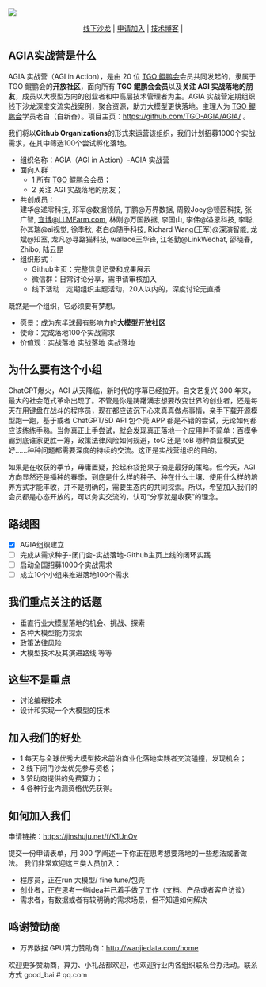 <img src="https://github.com/TGO-AGIA/AGIA/blob/main/meetup_posters/header.jpg"/>


<p align="center">
  <a href="https://github.com/TGO-AGIA/AGIA/tree/main/meetup_posters">线下沙龙</a> |
  <a href="https://github.com/TGO-AGIA/AGIA/">申请加入</a> |
  <a href="https://github.com/TGO-AGIA/AGIA/tree/main/blog">技术博客</a> |
</p>


## AGIA实战营是什么 

AGIA 实战营（AGI in Action），是由 20 位 [TGO 鲲鹏会](https://tgo.infoq.cn/)会员共同发起的，隶属于 TGO 鲲鹏会的**开放社区**，面向所有 **TGO 鲲鹏会会员**以及**关注 AGI 实战落地的朋友**，成员以大模型方向的创业者和中高层技术管理者为主。AGIA 实战营定期组织线下沙龙深度交流实战案例，聚合资源，助力大模型更快落地。主理人为 [TGO 鲲鹏会](https://tgo.infoq.cn/)学员老白（白新奋）。项目主页：https://github.com/TGO-AGIA/AGIA/ 。
  

我们将以**Github Organizations**的形式来运营该组织，我们计划招募1000个实战需求，在其中筛选100个尝试孵化落地。 



- 组织名称：AGIA（AGI in Action）-AGIA 实战营
- 面向人群：
  - 1 所有 [TGO 鲲鹏会](https://tgo.infoq.cn/)会员；
  - 2 关注 AGI 实战落地的朋友；
- 共创成员：  
建华@递零科技, 邓军@数据领航, 丁鹏@万界数据, 周毅Joey@顿匠科技, 张广智, 宜博@LLMFarm.com, 林刚@万国数据, 李国山, 李伟@溢恩科技, 李聪, 孙其瑞@ai视觉, 徐季秋, 老白@随手科技, Richard Wang(王军)@深演智能, 龙斌@知室, 龙凡@寻路猫科技, wallace王华锋, 江冬勤@LinkWechat, 邵晓春, Zhibo, 陆云昆  
- 组织形式：
  - Github主页：完整信息记录和成果展示
  - 微信群：日常讨论分享，需申请审核加入
  - 线下活动：定期组织主题活动，20人以内的，深度讨论无直播  

既然是一个组织，它必须要有梦想。
- 愿景：成为东半球最有影响力的**大模型开放社区**
- 使命：完成落地100个实战需求
- 价值观：实战落地 实战落地 实战落地
  
## 为什么要有这个小组
ChatGPT爆火，AGI 从天降临，新时代的序幕已经拉开。自文艺复兴 300 年来，最大的社会范式革命出现了。不管是你是踌躇满志想要改变世界的创业者，还是每天在用键盘在战斗的程序员，现在都应该沉下心来真真做点事情，亲手下载开源模型跑一跑，基于或者 ChatGPT/SD API 包个壳 APP 都是不错的尝试，无论如何都应该练练手熟。当你真正上手尝试，就会发现真正落地一个应用并不简单：百模争霸到底谁家更胜一筹，政策法律风险如何规避，toC 还是 toB 哪种商业模式更好……种种问题都需要深度的持续的交流。这正是实战营组织的目的。

如果是在收获的季节，毋庸置疑，抡起麻袋抢果子摘是最好的策略。但今天，AGI 方向显然还是播种的春季，到底是什么样的种子、种在什么土壤、使用什么样的培养方式才能丰收，并不是明确的，需要生态内的共同探索。所以，希望加入我们的会员都是心态开放的，可以务实交流的，认可“分享就是收获”的理念。

## 路线图
- [x] AGIA组织建立
- [ ] 完成从需求种子-闭门会-实战落地-Github主页上线的闭环实践
- [ ] 启动全国招募1000个实战需求
- [ ] 成立10个小组来推进落地100个需求

## 我们重点关注的话题
- 垂直行业大模型落地的机会、挑战、探索
- 各种大模型能力探索
- 政策法律风险
- 大模型技术及其演进路线
等等

## 这些不是重点
- 讨论编程技术
- 设计和实现一个大模型的技术

## 加入我们的好处
- 1 每天与全球优秀大模型技术前沿商业化落地实践者交流碰撞，发现机会；
- 2 线下闭门沙龙优先参与资格；
- 3 赞助商提供的免费算力；
- 4 各种行业内测资格优先获得。 

## 如何加入我们
申请链接：https://jinshuju.net/f/K1UnOv  

提交一份申请表单，用 300 字阐述一下你正在思考想要落地的一些想法或者做法。
我们非常欢迎这三类人员加入：
- 程序员，正在run 大模型/ fine tune/包壳
- 创业者，正在思考一些idea并已着手做了工作（文档、产品或者客户访谈）
- 需求者，有数据或者有较明确的需求场景，但不知道如何解决



## 鸣谢赞助商
- 万界数据
GPU算力赞助商：http://wanjiedata.com/home  

欢迎更多赞助商，算力、小礼品都欢迎，也欢迎行业内各组织联系合办活动。联系方式 good_bai # qq.com


